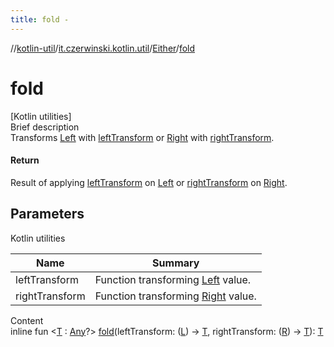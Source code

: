 ```yaml
---
title: fold -
---
```

//[kotlin-util](../../index.md)/[it.czerwinski.kotlin.util](../index.md)/[Either](index.md)/[fold](fold.md)



# fold  
[Kotlin utilities]  
Brief description  
Transforms [Left](../-left/index.md) with [leftTransform]() or [Right](../-right/index.md) with [rightTransform]().  
  


#### Return  
Result of applying [leftTransform]() on [Left](../-left/index.md) or [rightTransform]() on [Right](../-right/index.md).  
  


## Parameters  
  
Kotlin utilities  
  
|  Name|  Summary| 
|---|---|
| leftTransform| Function transforming [Left](../-left/index.md) value.
| rightTransform| Function transforming [Right](../-right/index.md) value.
  
  
Content  
inline fun <[T](fold.md) : [Any](https://kotlinlang.org/api/latest/jvm/stdlib/kotlin/-any/index.html)?> [fold](fold.md)(leftTransform: ([L](index.md)) -> [T](fold.md), rightTransform: ([R](index.md)) -> [T](fold.md)): [T](fold.md)  



